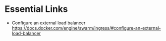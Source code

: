 # Essential Links
* Configure an external load balancer
https://docs.docker.com/engine/swarm/ingress/#configure-an-external-load-balancer
